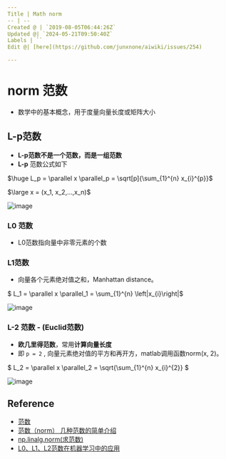 ```yaml
---
Title | Math norm
-- | --
Created @ | `2019-08-05T06:44:26Z`
Updated @| `2024-05-21T09:50:40Z`
Labels | ``
Edit @| [here](https://github.com/junxnone/aiwiki/issues/254)

---
```

# norm 范数
- 数学中的基本概念，用于度量向量长度或矩阵大小

## L-p范数

- **L-p范数不是一个范数，而是一组范数**
- **L-p** 范数公式如下


$\huge  L_p = \parallel x \parallel_p = \sqrt[p]{\sum_{1}^{n} x_{i}^{p}}$

$\large x = (x_1, x_2,...,x_n)$


![image](https://user-images.githubusercontent.com/2216970/62444440-0f37ce80-b790-11e9-9fc0-6bc51fa78b35.png)

### L0 范数
- L0范数指向量中非零元素的个数

### L1范数

- 向量各个元素绝对值之和，Manhattan distance。

$ L_1 = \parallel x \parallel_1 = \sum_{1}^{n} \left|x_{i}\right|$

![image](https://user-images.githubusercontent.com/2216970/67923324-7a0a7180-fbe8-11e9-938a-51b47d1500ca.png)


### L-2 范数 - (Euclid范数)

- **欧几里得范数**，常用**计算向量长度**
- 即 `p = 2` , 向量元素绝对值的平方和再开方，matlab调用函数norm(x, 2)。


$ L_2 = \parallel x \parallel_2 = \sqrt{\sum_{1}^{n} x_{i}^{2}} $

![image](https://user-images.githubusercontent.com/2216970/62444213-73a65e00-b78f-11e9-8746-7cc9a6ce7aa9.png)



## Reference

- [范数](https://blog.csdn.net/NCHFGFB/article/details/78498401)
- [范数（norm） 几种范数的简单介绍](https://blog.csdn.net/a493823882/article/details/80569888)
- [np.linalg.norm(求范数)](https://blog.csdn.net/hqh131360239/article/details/79061535)
- [L0、L1、L2范数在机器学习中的应用](https://www.jianshu.com/p/4bad38fe07e6)


